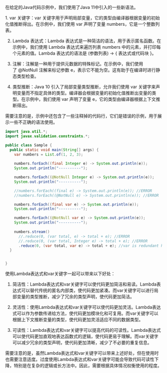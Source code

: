 在给定的Java代码示例中，我们使用了Java 11中引入的一些新语法。

1. var 关键字：var 关键字用于声明局部变量，它的类型由编译器根据变量的初始化值推断得出。在示例中，我们使用 var 声明了变量 numbers，它是一个整数列表。

2. Lambda 表达式：Lambda 表达式是一种简洁的语法，用于表示匿名函数。在示例中，我们使用 Lambda 表达式来遍历列表 numbers 中的元素，并打印每个元素的值。Lambda 表达式的语法是 (参数列表) -> { 表达式或代码块 }。

3. 注解：注解是一种用于提供元数据的特殊标记。在示例中，我们使用了 @NotNull 注解来标记参数 e，表示它不能为空。这有助于在编译时进行静态类型检查。

4. 类型推断：Java 10 引入了局部变量类型推断，允许我们使用 var 关键字来声明变量而不指定具体的类型。编译器会根据变量的初始化值推断出变量的类型。在示例中，我们使用 var 声明了变量 e，它的类型由编译器根据上下文推断得出。

需要注意的是，示例中还包含了一些注释掉的代码行，它们是错误的示例，用于展示一些不正确的语法使用。


```java
import java.util.*;
import javax.validation.constraints.*;

public class Sample {  
  public static void main(String[] args) {
    var numbers = List.of(1, 2, 3);
    
    numbers.forEach((final Integer e) -> System.out.println(e));
    System.out.println("----------");  

    numbers.forEach((@NotNull Integer e) -> System.out.println(e));
    System.out.println("----------");  

    //numbers.forEach((final e) -> System.out.println(e)); //ERROR
    //numbers.forEach((@NotNull e) -> System.out.println(e)); //ERROR

    numbers.forEach((final var e) -> System.out.println(e));
    System.out.println("----------");  

    numbers.forEach((@NotNull var e) -> System.out.println(e));
    System.out.println("----------");
    
    numbers.stream()
      //.reduce(0, (var total, e) -> total + e); //ERROR
      //.reduce(0, (var total, Integer e) -> total + e); //ERROR
      .reduce(0, (var total, var e) -> total + e); //var is redundant here, please don't use it
  }


}
```

使用Lambda表达式和var关键字一起可以带来以下好处：  
  
1. 简洁性：Lambda表达式和var关键字可以使代码更加简洁和易读。Lambda表达式可以替代传统的匿名内部类，使代码更加紧凑。而var关键字可以进行局部变量的类型推断，减少了冗余的类型声明，使代码更加简洁。  
  
2. 灵活性：使用Lambda表达式和var关键字可以使代码更加灵活。Lambda表达式可以作为参数传递给方法，使代码更加模块化和可复用。而var关键字可以根据上下文推断变量的类型，使代码更加灵活适应不同的数据类型。  
  
3. 可读性：Lambda表达式和var关键字可以提高代码的可读性。Lambda表达式可以使代码更加直观地表达函数式的逻辑，使代码更易于理解。而var关键字可以减少冗余的类型声明，使代码更加清晰，减少了不必要的重复信息。  
  
需要注意的是，虽然Lambda表达式和var关键字可以带来上述好处，但在使用时也需要注意适度。过度使用Lambda表达式和var关键字可能会导致代码可读性下降，特别是在复杂的逻辑或长方法中。因此，需要根据具体情况权衡使用的程度。
